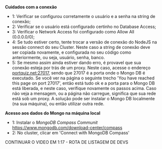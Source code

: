 **Cuidados com a conexão**

- 1: Verificar se configurou corretamente o usuário e a senha na string de conexão;
- 2: Verificar se o usuário está configurado certinho no Database Access;
- 3: Verificar o Network Access foi configurado como Allow All (0.0.0.0/0);
- 4: Se tudo estiver certo, tente trocar a versão de conexão do NodeJS na sessão connect do seu Cluster. Neste caso a string de conexão deve ser copiada novamente, e configurada no seu código como anteriormente, ou seja, usuário, senha, banco.
- 5: Se mesmo assim ainda estiver dando erro, é provavel que sua conexão esteja por trás de um proxy. Neste caso, acesse o endereço <portquiz.net:27017>, sendo que 27017 é a porta onde o Mongo DB é executado. Se você ver na página o seguinte trecho 'You have reached this page on port 27017', então está tudo ok e a porta para o Mongo DB está liberada, e neste caso, verifique novamente os passos acima.
Caso não veja a mensagem, ou a página não carregue, significa que sua rede está sob um proxy. A solução pode ser instalar o Mongo DB localmente (na sua máquina), ou então utilizar outra rede.


**Acesso aos dados do Mongo na máquina local**
- 1: Instalar o _MongoDB Compass Communit_
<https://www.mongodb.com/download-center/compass>
- 2: No cluster, clicar em 'Connect with MongoDB Compass'

CONTINUAR O VIDEO EM 1:17 - ROTA DE LISTAGEM DE DEVS